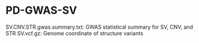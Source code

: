 # PD-GWAS-SV
SV.CNV.STR.gwas.summary.txt: GWAS statistical summary for SV, CNV, and STR
SV.vcf.gz: Genome coordinate of structure variants
